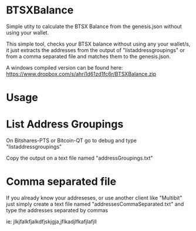 BTSXBalance
==============

Simple utity to calculate the BTSX Balance from the genesis.json without using your wallet.

This simple tool, checks your BTSX balance without using any your wallet/s, it just extracts the addresses from the output of "listaddressgroupings" or from a comma separated file and matches them to the genesis.json.


A windows compiled version can be found here: https://www.dropbox.com/s/ahri1d61zd1fc6r/BTSXBalance.zip


Usage
============

List Address Groupings
========================

On Bitshares-PTS or Bitcoin-QT go to debug and type  "listaddressgroupings"

Copy the output on a text file named "addressGroupings.txt" 


Comma separated file
========================
If you already know your addreseses, or use another client like "Multibit" just simply create a text file named "addressesCommaSeparated.txt" and type the addresses separated by commas

ie: jlkjfalkfjalkdfjskjgja,jflkadjlfkafjlafjll


